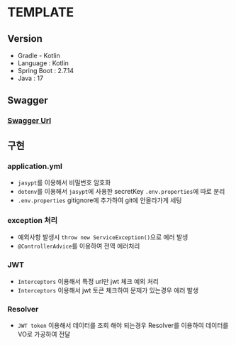 # TEMPLATE
## Version
* Gradle - Kotlin
* Language : Kotlin
* Spring Boot : 2.7.14
* Java : 17

## Swagger
### [Swagger Url](http://localhost:8080/swagger-ui.html)

## 구현
### application.yml
* `jasypt`를 이용해서 비밀번호 암호화
* `dotenv`를 이용해서 `jasypt`에 사용한 secretKey `.env.properties`에 따로 분리
* `.env.properties` gitignore에 추가하여 git에 안올라가게 세팅

### exception 처리
* 예외사항 발생시 `throw new ServiceException()`으로 에러 발생
* `@ControllerAdvice`를 이용하여 전역 에러처리

### JWT
* `Interceptors` 이용해서 특정 url만 jwt 체크 예외 처리
* `Interceptors` 이용해서 jwt 토큰 체크하여 문제가 있는경우 에러 발생

### Resolver
* `JWT token` 이용해서 데이터를 조회 해야 되는경우 Resolver를 이용하여 데이터를 VO로 가공하여 전달